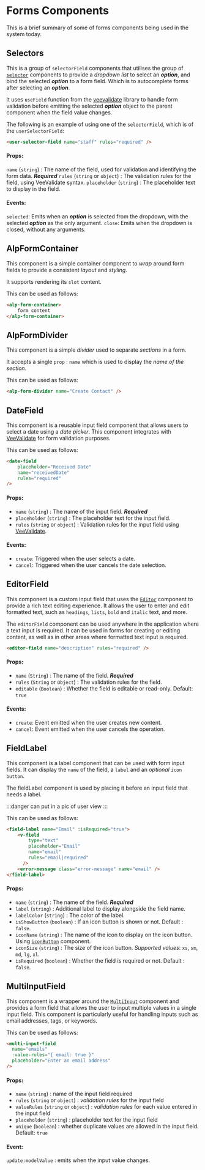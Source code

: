 # Forms Components

This is a brief summary of some of forms components being used in the system today.

## Selectors

This is a group of `selectorField` components that utilises the group of [`selector`](components-input.md#xxxxxselectors) components to provide a *dropdown list* to select an ***option***, and bind the selected ***option*** to a form field. Which is to autocomplete forms after selecting an ***option***.

It uses `useField` function from the [veevalidate](key-libraries.md#veevalidate) library to handle form validation before emitting the selected ***option*** object to the parent component when the field value changes.

The following is an example of using one of the `selectorField`, which is of the `userSelectorField`:

```html
<user-selector-field name="staff" rules="required" />
```

#### Props:

`name` (`string`) : The name of the field, used for validation and identifying the form data. ***Required***
`rules` (`string` or `object`) : The validation rules for the field, using VeeValidate syntax.
`placeholder` (`string`) : The placeholder text to display in the field.

#### Events:

`selected`: Emits when an ***option*** is selected from the dropdown, with the selected ***option*** as the only argument.
`close`: Emits when the dropdown is closed, without any arguments.


<!-- The main difference between userSelector and userSelectorField components is their purpose and usage context.

userSelector is an input component that provides a search interface to select a user from a list. It uses the SearchSelector component and allows users to search and select a user from a list of users fetched from a server. It emits the selected event when a user is selected, and it also emits the fetch event when the user types in the search box. The userSelector component is used as a standalone component to select a user.

On the other hand, userSelectorField is a form component that uses the UserSelector component to select a user and bind the selected user to a form field. It uses the useField hook from the vee-validate library to manage the form field's state and validation. When a user is selected, it emits the selected event and updates the form field's value using the handleChange function returned by the useField hook. The userSelectorField component is used as part of a form to bind the selected user to a form field and validate its value. -->

## AlpFormContainer

This component is a simple container component to *wrap* around form fields to provide a consistent *layout* and *styling*.

It supports rendering its `slot` content.

This can be used as follows:

```html
<alp-form-container>
    form content
</alp-form-container>
```

## AlpFormDivider

This component is a simple *divider* used to separate *sections* in a form. 

It accepts a single `prop` : `name` which is used to display the *name of the section*.

This can be used as follows:

```html
<alp-form-divider name="Create Contact" />
```

## DateField

This component is a reusable input field component that allows users to select a date using a *date picker*. This component integrates with [VeeValidate](key-libraries.md#veevalidate) for form validation purposes.

This can be used as follows:

```html
<date-field
    placeholder="Received Date"
    name="receivedDate"
    rules="required"
/>
```

#### Props:
- `name` (`string`) : The name of the input field. ***Required***
- `placeholder` (`string`) : The placeholder text for the input field.
- `rules` (`string` or `object`) : Validation rules for the input field using [VeeValidate](key-libraries.md#veevalidate).

#### Events:
- `create`: Triggered when the user selects a date.
- `cancel`: Triggered when the user cancels the date selection.

## EditorField
This component is a custom input field that uses the [`Editor`](components-input.md#editor) component to provide a rich text editing experience. It allows the user to enter and edit formatted text, such as `headings`, `lists`, `bold` and `italic` text, and more.

The `editorField` component can be used anywhere in the application where a text input is required. It can be used in forms for creating or editing content, as well as in other areas where formatted text input is required.

```html
<editor-field name="description" rules="required" />
```
#### Props:

- `name` (`String`) : The name of the field. ***Required***
- `rules` (`String` or `Object`) : The validation rules for the field.
- `editable` (`Boolean`) : Whether the field is editable or read-only. Default: `true`

#### Events:

- `create`: Event emitted when the user creates new content.
- `cancel`: Event emitted when the user cancels the operation.

## FieldLabel

This component is a label component that can be used with form input fields. It can display the `name` of the field, a `label` and an *optional* `icon button`. 

The fieldLabel component is used by placing it before an input field that needs a label. 

:::danger
can put in a pic of user view
:::

This can be used as follows:

```html
<field-label name="Email" :isRequired="true">
    <v-field
        type="text"
        placeholder="Email"
        name="email"
        rules="email|required"
      />
    <error-message class="error-message" name="email" />
</field-label>
```

#### Props:

- `name` (`string`) : The name of the field. ***Required***
- `label` (`string`) : Additional label to display alongside the field name.
- `labelColor` (`string`) : The color of the label.
- `isShowButton` (`boolean`) : If an icon button is shown or not. Default : `false`.
- `iconName` (`string`) : The name of the icon to display on the icon button. Using [`iconButton`](components-common.md#iconbutton) component.
- `iconSize` (`string`) : The size of the icon button. *Supported values*: `xs`, `sm`, `md`, `lg`, `xl`.
- `isRequired` (`boolean`) : Whether the field is required or not. Default : `false`.

## MultiInputField

This component is a wrapper around the [`MultiInput`](components-input.md#multiinput) component and provides a form field that allows the user to input multiple values in a single input field. This component is particularly useful for handling inputs such as email addresses, tags, or keywords.

This can be used as follows:

```html
<multi-input-field
  name="emails"
  :value-rules="{ email: true }"
  placeholder="Enter an email address"
/>
```

#### Props:

- `name` (`string`) : name of the input field required
- `rules` (`string` or `object`) : *validation rules* for the input field
- `valueRules` (`string` or `object`) : *validation rules* for each value entered in the input field
- `placeholder` (`string`) : placeholder text for the input field
- `unique` (`boolean`) : whether duplicate values are allowed in the input field. Default: `true`

#### Event:
`update:modelValue` : emits when the input value changes.
